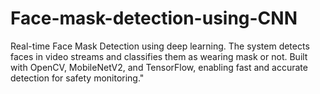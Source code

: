 # Face-mask-detection-using-CNN
Real-time Face Mask Detection using deep learning. The system detects faces in video streams and classifies them as wearing mask or not. Built with OpenCV, MobileNetV2, and TensorFlow, enabling fast and accurate detection for safety monitoring."
